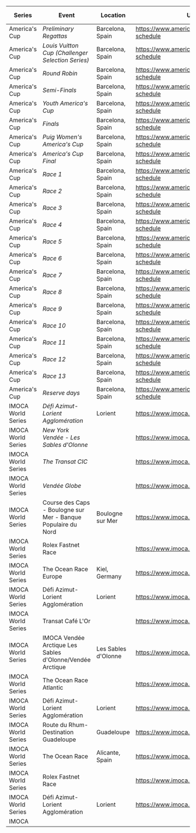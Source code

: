 | Series | Event | Location | URL | Start Date | End Date |
|---|---|---|---|---|---|
| America's Cup | *Preliminary Regattas* | Barcelona, Spain | https://www.americascup.com/en/ac37-schedule | 2024-08-22 | *2024-08-25* |
| America's Cup | *Louis Vuitton Cup (Challenger Selection Series)* | Barcelona, Spain | https://www.americascup.com/en/ac37-schedule | 2024-08-29 | *2024-10-05* |
| America's Cup | *Round Robin* | Barcelona, Spain | https://www.americascup.com/en/ac37-schedule | 2024-08-29 | *2024-09-08* |
| America's Cup | *Semi-Finals* | Barcelona, Spain | https://www.americascup.com/en/ac37-schedule | 2024-09-14 | *2024-09-19* |
| America's Cup | *Youth America's Cup* | Barcelona, Spain | https://www.americascup.com/en/ac37-schedule | 2024-09-17 | *2024-09-26* |
| America's Cup | *Finals* | Barcelona, Spain | https://www.americascup.com/en/ac37-schedule | 2024-09-26 | *2024-10-05* |
| America's Cup | *Puig Women's America's Cup* | Barcelona, Spain | https://www.americascup.com/en/ac37-schedule | 2024-10-05 | *2024-10-13* |
| America's Cup | *America's Cup Final* | Barcelona, Spain | https://www.americascup.com/en/ac37-schedule | 2024-10-12 | *2024-10-21* |
| America's Cup | *Race 1* | Barcelona, Spain | https://www.americascup.com/en/ac37-schedule | 2024-10-12 | *2024-10-12* |
| America's Cup | *Race 2* | Barcelona, Spain | https://www.americascup.com/en/ac37-schedule | 2024-10-12 | *2024-10-12* |
| America's Cup | *Race 3* | Barcelona, Spain | https://www.americascup.com/en/ac37-schedule | 2024-10-13 | *2024-10-13* |
| America's Cup | *Race 4* | Barcelona, Spain | https://www.americascup.com/en/ac37-schedule | 2024-10-13 | *2024-10-13* |
| America's Cup | *Race 5* | Barcelona, Spain | https://www.americascup.com/en/ac37-schedule | 2024-10-16 | *2024-10-16* |
| America's Cup | *Race 6* | Barcelona, Spain | https://www.americascup.com/en/ac37-schedule | 2024-10-16 | *2024-10-16* |
| America's Cup | *Race 7* | Barcelona, Spain | https://www.americascup.com/en/ac37-schedule | 2024-10-18 | *2024-10-18* |
| America's Cup | *Race 8* | Barcelona, Spain | https://www.americascup.com/en/ac37-schedule | 2024-10-18 | *2024-10-18* |
| America's Cup | *Race 9* | Barcelona, Spain | https://www.americascup.com/en/ac37-schedule | 2024-10-19 | *2024-10-19* |
| America's Cup | *Race 10* | Barcelona, Spain | https://www.americascup.com/en/ac37-schedule | 2024-10-19 | *2024-10-19* |
| America's Cup | *Race 11* | Barcelona, Spain | https://www.americascup.com/en/ac37-schedule | 2024-10-20 | *2024-10-20* |
| America's Cup | *Race 12* | Barcelona, Spain | https://www.americascup.com/en/ac37-schedule | 2024-10-20 | *2024-10-20* |
| America's Cup | *Race 13* | Barcelona, Spain | https://www.americascup.com/en/ac37-schedule | 2024-10-21 | *2024-10-21* |
| America's Cup | *Reserve days* | Barcelona, Spain | https://www.americascup.com/en/ac37-schedule | 2024-10-22 | *2024-10-27* |
| IMOCA World Series | *Défi Azimut-Lorient Agglomération* | Lorient | https://www.imoca.org | 2024 | *2024* |
| IMOCA World Series | *New York Vendée - Les Sables d'Olonne* |  | https://www.imoca.org | 2024 | *2024* |
| IMOCA World Series | *The Transat CIC* |  | https://www.imoca.org | 2024 | *2024* |
| IMOCA World Series | *Vendée Globe* |  | https://www.imoca.org | 2024-11-10 | 2025 |
| IMOCA World Series | Course des Caps - Boulogne sur Mer - Banque Populaire du Nord | Boulogne sur Mer | https://www.imoca.org | 2025-06 | 2025-06 |
| IMOCA World Series | Rolex Fastnet Race |  | https://www.imoca.org | 2025-07 | 2025-07 |
| IMOCA World Series | The Ocean Race Europe | Kiel, Germany | https://www.imoca.org | 2025-08-10 | 2025 |
| IMOCA World Series | Défi Azimut-Lorient Agglomération | Lorient | https://www.imoca.org | 2025 | 2025 |
| IMOCA World Series | Transat Café L'Or |  | https://www.imoca.org | 2025 | 2025 |
| IMOCA World Series | IMOCA Vendée Arctique Les Sables d'Olonne/Vendée Arctique | Les Sables d'Olonne | https://www.imoca.org | 2026 | 2026 |
| IMOCA World Series | The Ocean Race Atlantic |  | https://www.imoca.org | 2026 | 2026 |
| IMOCA World Series | Défi Azimut-Lorient Agglomération | Lorient | https://www.imoca.org | 2026 | 2026 |
| IMOCA World Series | Route du Rhum-Destination Guadeloupe | Guadeloupe | https://www.imoca.org | 2026 | 2026 |
| IMOCA World Series | The Ocean Race | Alicante, Spain | https://www.imoca.org | 2027-01 | 2027-01 |
| IMOCA World Series | Rolex Fastnet Race |  | https://www.imoca.org | 2027 | 2027 |
| IMOCA World Series | Défi Azimut-Lorient Agglomération | Lorient | https://www.imoca.org | 2027 | 2027 |
| IMOCA